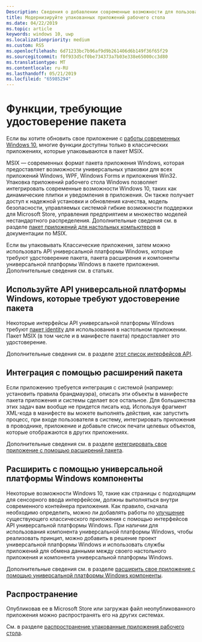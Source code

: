 ```yaml
---
Description: Сведения о добавлении современные возможности для пользователей Windows 10 в настольном приложении, которая была упакована в пакет приложения Windows.
title: Модернизируйте упакованных приложений рабочего стола
ms.date: 04/22/2019
ms.topic: article
keywords: windows 10, uwp
ms.localizationpriority: medium
ms.custom: RS5
ms.openlocfilehash: 6d71233bc7b96af9d9b261406d6b149f36f65f29
ms.sourcegitcommit: f0f933d5cf0be734373a7b03e338e65000cc3d80
ms.translationtype: MT
ms.contentlocale: ru-RU
ms.lasthandoff: 05/21/2019
ms.locfileid: "65985294"
---
```

# <a name="features-that-require-package-identity"></a>Функции, требующие удостоверение пакета

Если вы хотите обновить свое приложение с [работы современных Windows 10](index.md), многие функции доступны только в классических приложениях, которые упаковываются в пакет MSIX.

MSIX — современных формат пакета приложения Windows, которая предоставляет возможности универсальных упаковки для всех приложений Windows, WPF, Windows Forms и приложения Win32. Упаковка приложений рабочего стола Windows позволяет интегрировать современные возможности Windows 10, таких как динамические плитки и уведомления в приложения. Он также получает доступ к надежной установки и обновления качества, модель безопасности, управляемых системой гибкие возможности поддержки для Microsoft Store, управления предприятием и множество моделей нестандартного распределения. Дополнительные сведения см. в разделе [пакет приложений для настольных компьютеров](https://docs.microsoft.com/windows/msix/desktop/desktop-to-uwp-root) в документации по MSIX.

Если вы упаковывать Классические приложения, затем можно использовать API универсальной платформы Windows, которые требуют удостоверение пакета, пакета расширения и компоненты универсальной платформы Windows в пакете приложения. Дополнительные сведения см. в статьях.

## <a name="use-uwp-apis-that-require-package-identity"></a>Используйте API универсальной платформы Windows, которые требуют удостоверение пакета

Некоторые интерфейсы API универсальной платформы Windows требуют [пакет identity](https://docs.microsoft.com/uwp/schemas/appxpackage/uapmanifestschema/element-identity) для использования в настольном приложении. Пакет MSIX (в том числе и в манифесте пакета) предоставляет это удостоверение.

Дополнительные сведения см. в разделе [этот список интерфейсов API](desktop-to-uwp-supported-api.md#list-of-apis).

## <a name="integrate-with-package-extensions"></a>Интеграция с помощью расширений пакета

Если приложению требуется интеграция с системой (например: установить правила брандмауэра), описать эти объекты в манифесте пакета приложения и системы сделает все остальное. Для большинства этих задач вам вообще не придется писать код. Используя фрагмент XML-кода в манифесте вы можете выполнять действия, как запустить процесс, при входе пользователя в систему, интегрировать приложения в проводнике, приложение и добавьте список печати целевых объектов, которые отображаются в других приложениях.

Дополнительные сведения см. в разделе [интегрировать свое приложение с помощью расширений пакета](desktop-to-uwp-extensions.md).

## <a name="extend-with-uwp-components"></a>Расширить с помощью универсальной платформы Windows компоненты

Некоторые возможности Windows 10, такие как страницы с подходящим для сенсорного ввода интерфейсом, должны выполняться внутри современного контейнера приложения. Как правило, сначала необходимо определить, можно ли добавлять работы по [улучшение](desktop-to-uwp-enhance.md) существующего классического приложения с помощью интерфейсов API универсальной платформы Windows. При наличии для использования компонента универсальной платформы Windows, чтобы реализовать принцип, можно добавить в решение проект универсальной платформы Windows и использовать службы приложений для обмена данными между своего настольного приложения и компонента универсальной платформы Windows.

Дополнительные сведения см. в разделе [расширить свое приложение с помощью универсальной платформы Windows компоненты](desktop-to-uwp-extend.md).

## <a name="distribute"></a>Распространение

Опубликовав ее в Microsoft Store или загружая файл неопубликованного приложения можно распространять его на других системах.

См. в разделе [распространение упакованные приложения рабочего стола](desktop-to-uwp-distribute.md).
